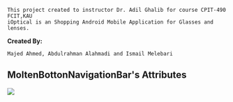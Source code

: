 ```
This project created to instructor Dr. Adil Ghalib for course CPIT-490 FCIT,KAU
iOptical is an Shopping Android Mobile Application for Glasses and lenses.
```
<b> Created By: </b>
```
Majed Ahmed, Abdulrahman Alahmadi and Ismail Melebari
```
## MoltenBottonNavigationBar's Attributes
<img src="https://media.giphy.com/media/k95b8XVtrbvQ1B9EOC/giphy.gif" />
